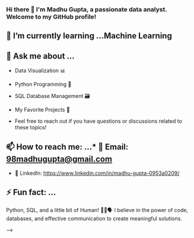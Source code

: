 ### Hi there 👋 I'm Madhu Gupta, a passionate data analyst. Welcome to my GitHub profile!

## 🌱 I’m currently learning ...Machine Learning



## 💬 Ask me about ...

* Data Visualization 📊
* Python Programming 🐍
* SQL Database Management 🗃️
* My Favorite Projects 🚀

* Feel free to reach out if you have questions or discussions related to these topics!

## 📫 How to reach me: ...* 📧 Email: 98madhugupta@gmail.com

* 💬 LinkedIn: https://www.linkedin.com/in/madhu-gupta-0953a0209/


## ⚡ Fun fact: ...
Python, SQL, and a little bit of Human! 🐍💼🗣️ I believe in the power of code, databases, and effective communication to create meaningful solutions.


-->
